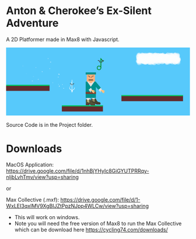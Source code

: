 # Anton & Cherokee’s Ex-Silent Adventure
A 2D Platformer made in Max8 with Javascript.

![Anton & Cherokee’s Ex-Silent Adventure Screenshot](https://github.com/Mortimyrrh/Anton-Cherokees-Ex-Silent-Adventure/blob/main/Ex-Silent%20Adventure.png)


Source Code is in the Project folder.

# Downloads
MacOS Application: https://drive.google.com/file/d/1nhBjYHyIc8GiGYUTPRRqy-nljbLvhTmv/view?usp=sharing

or

Max Collective (.mxf): https://drive.google.com/file/d/1-WxLEI3qxIMV9XgBIJZtPpzNJpp4WLCw/view?usp=sharing
- This will work on windows.
- Note you will need the free version of Max8 to run the Max Collective which can be download here https://cycling74.com/downloads/
